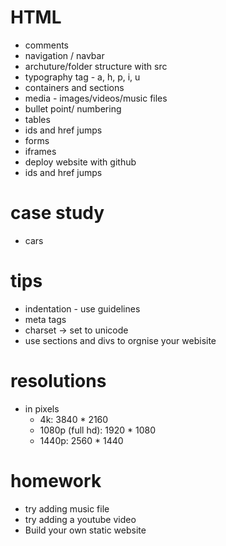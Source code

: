 # HTML
 - comments
 - navigation / navbar
 - archuture/folder structure with src
 - typography tag - a, h, p, i, u
 - containers and sections
 - media - images/videos/music files
 - bullet point/ numbering
 - tables
 - ids and href jumps
 - forms
 - iframes
 - deploy website with github 
 - ids and href jumps


# case study
 - cars


# tips
 - indentation - use guidelines
 - meta tags
 - charset -> set to unicode
 - use sections and divs to orgnise your webisite


# resolutions
 - in pixels
   - 4k:  3840 * 2160
   - 1080p (full hd): 1920 * 1080
   - 1440p: 2560 * 1440


# homework
 - try adding music file
 - try adding a youtube video
 - Build your own static website
